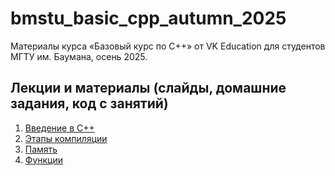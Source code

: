 # bmstu_basic_cpp_autumn_2025

Материалы курса «Базовый курс по C++» от VK Education для студентов МГТУ им. Баумана, осень 2025.

## Лекции и материалы (слайды, домашние задания, код с занятий)
01. [Введение в C++](lesson-01)
02. [Этапы компиляции](lesson-02)
03. [Память](lesson-03)
04. [Функции](lesson-04)

